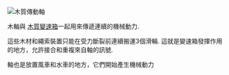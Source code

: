 ![木質傳動軸](block:betterwithmods:wooden_axle)

木軸與 [木質變速箱](wooden_gearbox.md)一起用來傳遞連續的機械動力.

這些木材和繩索裝置只能在受力斷裂前連續搬運3個滑輪.
這就是變速箱發揮作用的地方，允許接合和重複來自軸的訊號.

軸也是放置風車和水車的地方，它們開始產生機械動力
  
  
